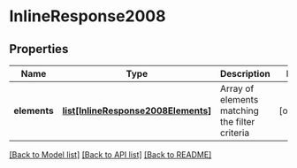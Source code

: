 # InlineResponse2008

## Properties
Name | Type | Description | Notes
------------ | ------------- | ------------- | -------------
**elements** | [**list[InlineResponse2008Elements]**](InlineResponse2008Elements.md) | Array of elements matching the filter criteria | [optional] 

[[Back to Model list]](../README.md#documentation-for-models) [[Back to API list]](../README.md#documentation-for-api-endpoints) [[Back to README]](../README.md)


